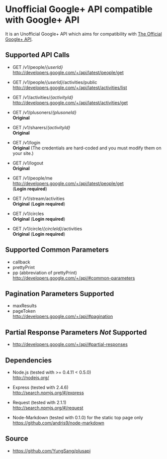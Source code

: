 # Unofficial Google+ API compatible with Google+ API

It is an Unofficial Google+ API which aims for compatibility with [The Official Google+ API](http://developers.google.com/+/api/).

## Supported API Calls

*	GET /v1/people/*{userId}*  
	<http://developers.google.com/+/api/latest/people/get>

*	GET /v1/people/*{userId}*/activities/public  
	<http://developers.google.com/+/api/latest/activities/list>

*	GET /v1/activities/*{activityId}*  
	<http://developers.google.com/+/api/latest/activities/get>

*	GET /v1/plusoners/*{plusoneId}*  
	**Original**

*	GET /v1/sharers/*{activityId}*  
	**Original**

* GET /v1/login  
	**Original** (The credentials are hard-coded and you must modify them on your site.)

* GET /v1/logout  
	**Original**

* GET /v1/people/me  
	<http://developers.google.com/+/api/latest/people/get>  
	(**Login required**)

* GET /v1/stream/activities  
	**Original** (**Login required**)

* GET /v1/circles  
	**Original** (**Login required**)

* GET /v1/circle/*{circleId}*/activities  
	**Original** (**Login required**)

## Supported Common Parameters

* callback
* prettyPrint
* pp (abbreviation of prettyPrint)  
	<http://developers.google.com/+/api/#common-parameters>

## Pagination Parameters Supported

* maxResults
* pageToken  
	<http://developers.google.com/+/api/#pagination>

## Partial Response Parameters *Not* Supported

* <http://developers.google.com/+/api/#partial-responses>

## Dependencies

* Node.js (tested with >= 0.4.11 < 0.5.0)  
	<http://nodejs.org/>

* Express (tested with 2.4.6)  
	<http://search.npmjs.org/#/express>

* Request (tested with 2.1.1)  
	<http://search.npmjs.org/#/request>

* Node-Markdown (tested with 0.1.0) for the static top page only  
	<https://github.com/andris9/node-markdown>

## Source

* <https://github.com/YungSang/plusapi>
